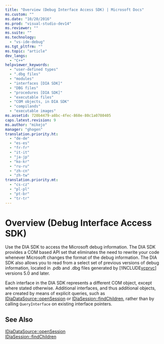```yaml
---
title: "Overview (Debug Interface Access SDK) | Microsoft Docs"
ms.custom: ""
ms.date: "10/20/2016"
ms.prod: "visual-studio-dev14"
ms.reviewer: ""
ms.suite: ""
ms.technology: 
  - "vs-ide-debug"
ms.tgt_pltfrm: ""
ms.topic: "article"
dev_langs: 
  - "C++"
helpviewer_keywords: 
  - "user-defined types"
  - ".dbg files"
  - "modules"
  - "interfaces [DIA SDK]"
  - "DBG files"
  - "procedures [DIA SDK]"
  - "executable files"
  - "COM objects, in DIA SDK"
  - "compilands"
  - "executable images"
ms.assetid: 720b4479-a8bc-4fec-860e-80c1a0780405
caps.latest.revision: 9
ms.author: "mikejo"
manager: "ghogen"
translation.priority.ht: 
  - "de-de"
  - "es-es"
  - "fr-fr"
  - "it-it"
  - "ja-jp"
  - "ko-kr"
  - "ru-ru"
  - "zh-cn"
  - "zh-tw"
translation.priority.mt: 
  - "cs-cz"
  - "pl-pl"
  - "pt-br"
  - "tr-tr"
---
```

# Overview (Debug Interface Access SDK)
Use the DIA SDK to access the Microsoft debug information. The DIA SDK provides a COM based API set that eliminates the need to rewrite your code whenever Microsoft changes the format of the debug information. The DIA SDK also allows you to read from a select set of previous versions of debug information, located in .pdb and .dbg files generated by [!INCLUDE[vcprvc](../code-quality/includes/vcprvc_md.md)] versions 5.0 and later.  
  
 Each interface in the DIA SDK represents a different COM object, except where stated otherwise. Additional interfaces, and thus additional objects, are created by means of explicit queries, such as [IDiaDataSource::openSession](../debug-interface-access/idiadatasource--opensession.md) or [IDiaSession::findChildren](../debug-interface-access/idiasession--findchildren.md), rather than by calling `QueryInterface` on existing interface pointers.  
  
## See Also  
 [IDiaDataSource::openSession](../debug-interface-access/idiadatasource--opensession.md)   
 [IDiaSession::findChildren](../debug-interface-access/idiasession--findchildren.md)